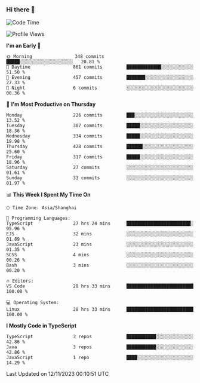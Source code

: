### Hi there 👋

<!--
**waynelwz/waynelwz** is a ✨ _special_ ✨ repository because its `README.md` (this file) appears on your GitHub profile.

Here are some ideas to get you started:

- 🔭 I’m currently working on ...
- 🌱 I’m currently learning ...
- 👯 I’m looking to collaborate on ...
- 🤔 I’m looking for help with ...
- 💬 Ask me about ...
- 📫 How to reach me: ...
- 😄 Pronouns: ...
- ⚡ Fun fact: ...
-->

<!--START_SECTION:waka-->
![Code Time](http://img.shields.io/badge/Code%20Time-2%2C111%20hrs%2037%20mins-blue)

![Profile Views](http://img.shields.io/badge/Profile%20Views-0-blue)

**I'm an Early 🐤** 

```text
🌞 Morning                348 commits         █████░░░░░░░░░░░░░░░░░░░░   20.81 % 
🌆 Daytime                861 commits         █████████████░░░░░░░░░░░░   51.50 % 
🌃 Evening                457 commits         ███████░░░░░░░░░░░░░░░░░░   27.33 % 
🌙 Night                  6 commits           ░░░░░░░░░░░░░░░░░░░░░░░░░   00.36 % 
```
📅 **I'm Most Productive on Thursday** 

```text
Monday                   226 commits         ███░░░░░░░░░░░░░░░░░░░░░░   13.52 % 
Tuesday                  307 commits         █████░░░░░░░░░░░░░░░░░░░░   18.36 % 
Wednesday                334 commits         █████░░░░░░░░░░░░░░░░░░░░   19.98 % 
Thursday                 428 commits         ██████░░░░░░░░░░░░░░░░░░░   25.60 % 
Friday                   317 commits         █████░░░░░░░░░░░░░░░░░░░░   18.96 % 
Saturday                 27 commits          ░░░░░░░░░░░░░░░░░░░░░░░░░   01.61 % 
Sunday                   33 commits          ░░░░░░░░░░░░░░░░░░░░░░░░░   01.97 % 
```


📊 **This Week I Spent My Time On** 

```text
🕑︎ Time Zone: Asia/Shanghai

💬 Programming Languages: 
TypeScript               27 hrs 24 mins      ████████████████████████░   95.96 % 
EJS                      32 mins             ░░░░░░░░░░░░░░░░░░░░░░░░░   01.89 % 
JavaScript               23 mins             ░░░░░░░░░░░░░░░░░░░░░░░░░   01.35 % 
SCSS                     4 mins              ░░░░░░░░░░░░░░░░░░░░░░░░░   00.26 % 
Bash                     3 mins              ░░░░░░░░░░░░░░░░░░░░░░░░░   00.20 % 

🔥 Editors: 
VS Code                  28 hrs 33 mins      █████████████████████████   100.00 % 

💻 Operating System: 
Linux                    28 hrs 33 mins      █████████████████████████   100.00 % 
```

**I Mostly Code in TypeScript** 

```text
TypeScript               3 repos             ███████████░░░░░░░░░░░░░░   42.86 % 
Java                     3 repos             ███████████░░░░░░░░░░░░░░   42.86 % 
JavaScript               1 repo              ████░░░░░░░░░░░░░░░░░░░░░   14.29 % 
```




 Last Updated on 12/11/2023 00:10:51 UTC
<!--END_SECTION:waka-->
